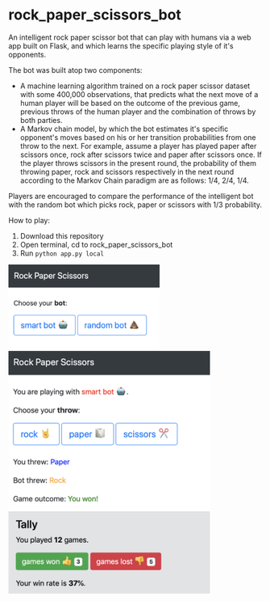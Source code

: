 # rock_paper_scissors_bot
An intelligent rock paper scissor bot that can play with humans via a web app built on Flask, and which learns the specific playing style of it's opponents.

The bot was built atop two components:
- A machine learning algorithm trained on a rock paper scissor dataset with some 400,000 observations, that predicts what the next move of a human player will be based on the outcome of the previous game, previous throws of the human player and the combination of throws by both parties.
- A Markov chain model, by which the bot estimates it's specific opponent's moves based on his or her transition probabilities from one throw to the next. For example, assume a player has played paper after scissors once, rock after scissors twice and paper after scissors once. If the player throws scissors in the present round, the probability of them throwing paper, rock and scissors respectively in the next round according to the Markov Chain paradigm are as follows: 1/4, 2/4, 1/4. 

Players are encouraged to compare the performance of the intelligent bot with the random bot which picks rock, paper or scissors with 1/3 probability.

How to play:
1. Download this repository
2. Open terminal, cd to rock_paper_scissors_bot
3. Run `python app.py local`

<img src="demo_1.png" alt="dt" width="300"/>
<img src="demo_2.png" alt="dt" width="400"/>

